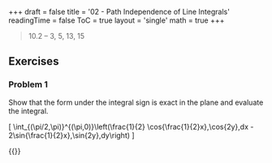 +++
draft = false
title = '02 -  Path Independence of Line Integrals'
readingTime = false
ToC = true
layout = 'single'
math = true
+++

> 10.2 – 3, 5, 13, 15

## Exercises

### Problem 1

Show that the form under the integral sign is exact in the plane and evaluate the integral.

\[
  \int_{(\pi/2,\pi)}^{(\pi,0)}\left(\frac{1}{2} \cos{\frac{1}{2}x}\,\cos{2y}\,dx - 2\sin{\frac{1}{2}x}\,\sin{2y}\,dy\right)
\]

{{<divider>}}


